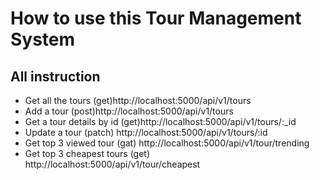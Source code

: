 # How to use this Tour Management System

## All instruction
* Get all the tours (get)http://localhost:5000/api/v1/tours
* Add a tour (post)http://localhost:5000/api/v1/tours
* Get a tour details by id (get)http://localhost:5000/api/v1/tours/:_id
* Update a tour (patch) http://localhost:5000/api/v1/tours/:id
* Get top 3 viewed tour (gat) http://localhost:5000/api/v1/tour/trending
* Get top 3 cheapest tours (get) http://localhost:5000/api/v1/tour/cheapest
